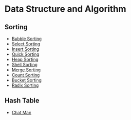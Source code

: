 # Data Structure and Algorithm




## Sorting

- [Bubble Sorting](sort/bubble_sort.h)
- [Select Sorting]()
- [Insert Sorting](sort/insert_sort.h)
- [Quick Sorting](sort/quick_sort.h)
- [Heap Sorting](sort/heap_sort.h)
- [Shell Sorting](sort/shell_sort.h)
- [Merge Sorting](sort/merge_sort.h)
- [Count Sorting]()
- [Bucket Sorting]()
- [Radix Sorting]()


## Hash Table

- [Chat Man](hash/chatman.md)
